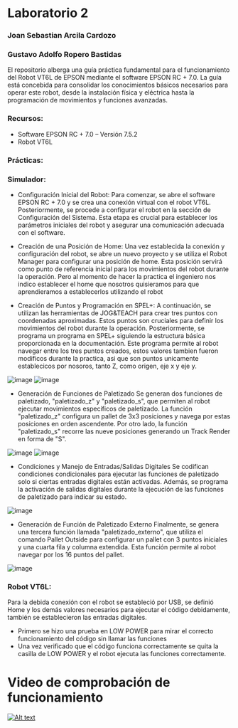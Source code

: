 # Laboratorio 2
### Joan Sebastian Arcila Cardozo
### Gustavo Adolfo Ropero Bastidas

El repositorio alberga una guía práctica fundamental para el funcionamiento del Robot VT6L de EPSON mediante el software EPSON RC + 7.0. La guía está concebida para consolidar los conocimientos básicos necesarios para operar este robot, desde la instalación física y eléctrica hasta la programación de movimientos y funciones avanzadas.

### Recursos:

- Software EPSON RC + 7.0 – Versión 7.5.2
- Robot VT6L

### Prácticas:

### Simulador:
  - Configuración Inicial del Robot:
Para comenzar, se abre el software EPSON RC + 7.0 y se crea una conexión virtual con el robot VT6L. Posteriormente, se procede a configurar el robot en la sección de Configuración del Sistema. Esta etapa es crucial para establecer los parámetros iniciales del robot y asegurar una comunicación adecuada con el software.


  - Creación de una Posición de Home:
Una vez establecida la conexión y configuración del robot, se abre un nuevo proyecto y se utiliza el Robot Manager para configurar una posición de home. Esta posición servirá como punto de referencia inicial para los movimientos del robot durante la operación. Pero al momento de hacer la practica el ingeniero nos indico establecer el home que nosotros quisieramos para que aprendieramos a establecerlos utilizando el robot


  - Creación de Puntos y Programación en SPEL+:
A continuación, se utilizan las herramientas de JOG&TEACH para crear tres puntos con coordenadas aproximadas. Estos puntos son cruciales para definir los movimientos del robot durante la operación. Posteriormente, se programa un programa en SPEL+ siguiendo la estructura básica proporcionada en la documentación. Este programa permite al robot navegar entre los tres puntos creados, estos valores tambien fueron modificos durante la practica, asi que son puntos unicamente establecicos por nosoros, tanto Z, como origen, eje x y eje y.

![image](https://github.com/SebastianArcilaC/lab2robotics/assets/115434124/478ab764-5ccf-47ca-9246-c3e334b712bf)
![image](https://github.com/SebastianArcilaC/lab2robotics/assets/115434124/d26e9b9c-92e4-41e2-ab52-511f6ed7e072)


  - Generación de Funciones de Paletizado
Se generan dos funciones de paletizado, "paletizado_z" y "paletizado_s", que permiten al robot ejecutar movimientos específicos de paletizado. La función "paletizado_z" configura un pallet de 3x3 posiciones y navega por estas posiciones en orden ascendente. Por otro lado, la función "paletizado_s" recorre las nueve posiciones generando un Track Render en forma de "S".

![image](https://github.com/SebastianArcilaC/lab2robotics/assets/115434124/45cffd11-c742-4ac1-baca-9b4145065044)
![image](https://github.com/SebastianArcilaC/lab2robotics/assets/115434124/ed6f80e4-0fe9-4a1d-b118-12d6132b83f4)

  - Condiciones y Manejo de Entradas/Salidas Digitales
Se codifican condiciones condicionales para ejecutar las funciones de paletizado solo si ciertas entradas digitales están activadas. Además, se programa la activación de salidas digitales durante la ejecución de las funciones de paletizado para indicar su estado.

![image](https://github.com/SebastianArcilaC/lab2robotics/assets/115434124/c8d95341-d490-4126-977f-41c314e83ee9)

  - Generación de Función de Paletizado Externo
Finalmente, se genera una tercera función llamada "paletizado_externo", que utiliza el comando Pallet Outside para configurar un pallet con 3 puntos iniciales y una cuarta fila y columna extendida. Esta función permite al robot navegar por los 16 puntos del pallet.

![image](https://github.com/SebastianArcilaC/lab2robotics/assets/115434124/73403497-d162-407e-93b3-319701a9a81c)

### Robot VT6L:

Para la debida conexión con el robot se estableció por USB, se definió Home y los demás valores necesarios para ejecutar el código debidamente, también se establecieron las entradas digitales.

- Primero se hizo una prueba en LOW POWER para mirar el correcto funcionamiento del código sin llamar las funciones
- Una vez verificado que el código funciona correctamente se quita la casilla de LOW POWER y el robot ejecuta las funciones correctamente.

# Video de comprobación de funcionamiento

[![Alt text](https://img.youtube.com/vi/https://youtu.be/-4INf5pHHNA?si=TjSUPCf2pic9-xDL/0.jpg)](https://www.youtube.com/watch?v=https://youtu.be/-4INf5pHHNA?si=TjSUPCf2pic9-xDL)


